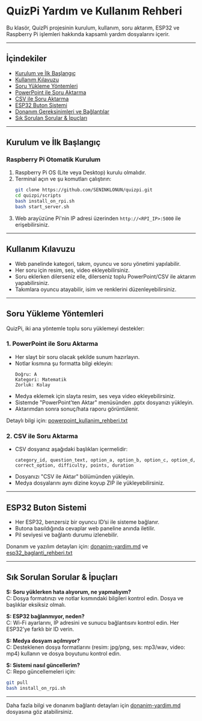 # QuizPi Yardım ve Kullanım Rehberi

Bu klasör, QuizPi projesinin kurulum, kullanım, soru aktarım, ESP32 ve Raspberry Pi işlemleri hakkında kapsamlı yardım dosyalarını içerir.

---

## İçindekiler

- [Kurulum ve İlk Başlangıç](#kurulum-ve-ilk-başlangıç)
- [Kullanım Kılavuzu](#kullanım-kılavuzu)
- [Soru Yükleme Yöntemleri](#soru-yükleme-yöntemleri)
- [PowerPoint ile Soru Aktarma](#powerpoint-ile-soru-aktarma)
- [CSV ile Soru Aktarma](#csv-ile-soru-aktarma)
- [ESP32 Buton Sistemi](#esp32-buton-sistemi)
- [Donanım Gereksinimleri ve Bağlantılar](donanim-yardim.md)
- [Sık Sorulan Sorular & İpuçları](#sık-sorulan-sorular--ipuçları)

---

## Kurulum ve İlk Başlangıç

### Raspberry Pi Otomatik Kurulum

1. Raspberry Pi OS (Lite veya Desktop) kurulu olmalıdır.
2. Terminal açın ve şu komutları çalıştırın:
   ```bash
   git clone https://github.com/SENINKLONUN/quizpi.git
   cd quizpi/scripts
   bash install_on_rpi.sh
   bash start_server.sh
   ```
3. Web arayüzüne Pi'nin IP adresi üzerinden `http://<RPI_IP>:5000` ile erişebilirsiniz.

---

## Kullanım Kılavuzu

- Web panelinde kategori, takım, oyuncu ve soru yönetimi yapılabilir.
- Her soru için resim, ses, video ekleyebilirsiniz.
- Soru eklerken dilerseniz elle, dilerseniz toplu PowerPoint/CSV ile aktarım yapabilirsiniz.
- Takımlara oyuncu atayabilir, isim ve renklerini düzenleyebilirsiniz.

---

## Soru Yükleme Yöntemleri

QuizPi, iki ana yöntemle toplu soru yüklemeyi destekler:

### 1. PowerPoint ile Soru Aktarma

- Her slayt bir soru olacak şekilde sunum hazırlayın.
- Notlar kısmına şu formatta bilgi ekleyin:
  ```
  Doğru: A
  Kategori: Matematik
  Zorluk: Kolay
  ```
- Medya eklemek için slayta resim, ses veya video ekleyebilirsiniz.
- Sistemde "PowerPoint'ten Aktar" menüsünden .pptx dosyanızı yükleyin.
- Aktarımdan sonra sonuç/hata raporu görüntülenir.

Detaylı bilgi için: [powerpoint_kullanim_rehberi.txt](powerpoint_kullanim_rehberi.txt)

### 2. CSV ile Soru Aktarma

- CSV dosyanız aşağıdaki başlıkları içermelidir:
  ```
  category_id, question_text, option_a, option_b, option_c, option_d, correct_option, difficulty, points, duration
  ```
- Dosyanızı "CSV ile Aktar" bölümünden yükleyin.
- Medya dosyalarını aynı dizine koyup ZIP ile yükleyebilirsiniz.

---

## ESP32 Buton Sistemi

- Her ESP32, benzersiz bir oyuncu ID’si ile sisteme bağlanır.
- Butona basıldığında cevaplar web paneline anında iletilir.
- Pil seviyesi ve bağlantı durumu izlenebilir.

Donanım ve yazılım detayları için: [donanim-yardim.md](donanim-yardim.md) ve [esp32_baglanti_rehberi.txt](../esp32_baglanti_rehberi.txt)

---

## Sık Sorulan Sorular & İpuçları

**S: Soru yüklerken hata alıyorum, ne yapmalıyım?**  
C: Dosya formatınızı ve notlar kısmındaki bilgileri kontrol edin. Dosya ve başlıklar eksiksiz olmalı.

**S: ESP32 bağlanmıyor, neden?**  
C: Wi-Fi ayarlarını, IP adresini ve sunucu bağlantısını kontrol edin. Her ESP32'ye farklı bir ID verin.

**S: Medya dosyam açılmıyor?**  
C: Desteklenen dosya formatlarını (resim: jpg/png, ses: mp3/wav, video: mp4) kullanın ve dosya boyutunu kontrol edin.

**S: Sistemi nasıl güncellerim?**  
C: Repo güncellemeleri için:
   ```bash
   git pull
   bash install_on_rpi.sh
   ```

---

Daha fazla bilgi ve donanım bağlantı detayları için [donanim-yardim.md](donanim-yardim.md) dosyasına göz atabilirsiniz.
